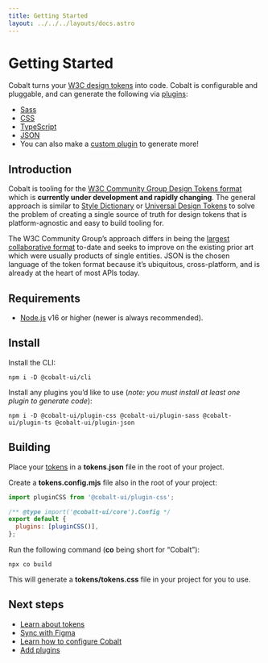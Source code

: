 ```yaml
---
title: Getting Started
layout: ../../../layouts/docs.astro
---
```


# Getting Started

Cobalt turns your [W3C design tokens](/docs/tokens) into code. Cobalt is configurable and pluggable, and can generate the following via [plugins](/docs/plugins):

- [Sass](/docs/plugins/sass)
- [CSS](/docs/plugins/css)
- [TypeScript](/docs/plugins/ts)
- [JSON](/docs/plugins/json)
- You can also make a [custom plugin](/docs/guides/plugins) to generate more!

## Introduction

Cobalt is tooling for the [W3C Community Group Design Tokens format][dt] which is **currently under development and rapidly changing**. The general approach is similar to [Style Dictionary](https://amzn.github.io/style-dictionary/) or [Universal Design Tokens](https://github.com/universal-design-tokens/udt/blob/master/packages/spec/docs/README.md) to solve the problem of creating a single source of truth for design tokens that is platform-agnostic and easy to build tooling for.

The W3C Community Group’s approach differs in being the [largest collaborative format](https://github.com/design-tokens/community-group#companies-and-open-source-projects-represented-on-the-dtcg) to-date and seeks to improve on the existing prior art which were usually products of single entities. JSON is the chosen language of the token format because it’s ubiquitous, cross-platform, and is already at the heart of most APIs today.

## Requirements

- [Node.js](https://nodejs.org) v16 or higher (newer is always recommended).

## Install

Install the CLI:

```
npm i -D @cobalt-ui/cli
```

Install any plugins you’d like to use (_note: you must install at least one plugin to generate code_):

```
npm i -D @cobalt-ui/plugin-css @cobalt-ui/plugin-sass @cobalt-ui/plugin-ts @cobalt-ui/plugin-json
```

## Building

Place your [tokens](/docs/tokens/) in a **tokens.json** file in the root of your project.

Create a **tokens.config.mjs** file also in the root of your project:

```js
import pluginCSS from '@cobalt-ui/plugin-css';

/** @type import('@cobalt-ui/core').Config */
export default {
  plugins: [pluginCSS()],
};
```

Run the following command (**co** being short for “Cobalt”):

```
npx co build
```

This will generate a **tokens/tokens.css** file in your project for you to use.

## Next steps

- [Learn about tokens](./tokens)
- [Sync with Figma](./guides/figma)
- [Learn how to configure Cobalt](./reference/config)
- [Add plugins](./plugins)

[dt]: https://design-tokens.github.io/community-group/format/
